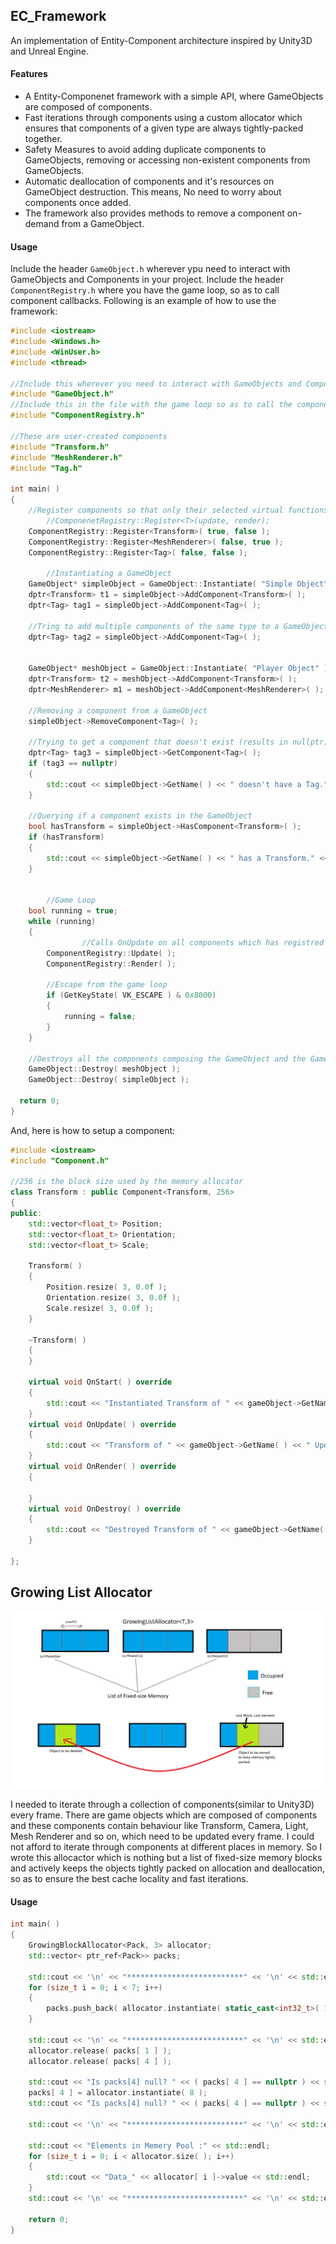 ## EC_Framework
An implementation of Entity-Component architecture inspired by Unity3D and Unreal Engine.

#### Features
* A Entity-Componenet framework with a simple API, where GameObjects are composed of components.
* Fast iterations through components using a custom allocator which ensures that components of a given type are always tightly-packed together.
* Safety Measures to avoid adding duplicate components to GameObjects, removing or accessing non-existent components from GameObjects.
* Automatic deallocation of components and it's resources on GameObject destruction. This means, No need to worry about components once added.
* The framework also provides methods to remove a component on-demand from a GameObject.

#### Usage
Include the header `GameObject.h` wherever ypu need to interact with GameObjects and Components in your project. Include the header `ComponentRegistry.h` where you have the game loop, so as to call component callbacks. Following is an example of how to use the framework:

```c++
#include <iostream>
#include <Windows.h>
#include <WinUser.h>
#include <thread>

//Include this wherever you need to interact with GameObjects and Components
#include "GameObject.h"
//Include this in the file with the game loop so as to call the component callbacks accordingly
#include "ComponentRegistry.h"

//These are user-created components 
#include "Transform.h"
#include "MeshRenderer.h"
#include "Tag.h"

int main( )
{
	//Register components so that only their selected virtual functions are called
        //ComponenetRegistry::Register<T>(update, render);
	ComponentRegistry::Register<Transform>( true, false );
	ComponentRegistry::Register<MeshRenderer>( false, true );
	ComponentRegistry::Register<Tag>( false, false );

        //Instantiating a GameObject
	GameObject* simpleObject = GameObject::Instantiate( "Simple Object" );
	dptr<Transform> t1 = simpleObject->AddComponent<Transform>( );
	dptr<Tag> tag1 = simpleObject->AddComponent<Tag>( );

	//Tring to add multiple components of the same type to a GameObject
	dptr<Tag> tag2 = simpleObject->AddComponent<Tag>( );


	GameObject* meshObject = GameObject::Instantiate( "Player Object" );
	dptr<Transform> t2 = meshObject->AddComponent<Transform>( );
	dptr<MeshRenderer> m1 = meshObject->AddComponent<MeshRenderer>( );

	//Removing a component from a GameObject
	simpleObject->RemoveComponent<Tag>( );
  
	//Trying to get a component that doesn't exist (results in nullptr)
	dptr<Tag> tag3 = simpleObject->GetComponent<Tag>( );
	if (tag3 == nullptr)
	{
		std::cout << simpleObject->GetName( ) << " doesn't have a Tag." << std::endl;
	}
  
	//Querying if a component exists in the GameObject
	bool hasTransform = simpleObject->HasComponent<Transform>( );
	if (hasTransform)
	{
		std::cout << simpleObject->GetName( ) << " has a Transform." << std::endl;
	}


        //Game Loop
	bool running = true;
	while (running)
	{
                //Calls OnUpdate on all components which has registred it's OnUpdate function
		ComponentRegistry::Update( );
		ComponentRegistry::Render( );

		//Escape from the game loop
		if (GetKeyState( VK_ESCAPE ) & 0x8000)
		{
			running = false;
		}
	}

	//Destroys all the components composing the GameObject and the GameObject itself
	GameObject::Destroy( meshObject );
	GameObject::Destroy( simpleObject );
  
  return 0;
}
```
And, here is how to setup a component:

```c++
#include <iostream>
#include "Component.h"

//256 is the block size used by the memory allocator
class Transform : public Component<Transform, 256>
{
public:
	std::vector<float_t> Position;
	std::vector<float_t> Orientation;
	std::vector<float_t> Scale;

	Transform( )
	{
		Position.resize( 3, 0.0f );
		Orientation.resize( 3, 0.0f );
		Scale.resize( 3, 0.0f );
	}

	~Transform( )
	{
	}

	virtual void OnStart( ) override
	{
		std::cout << "Instantiated Transform of " << gameObject->GetName( ) << std::endl;
	}
	virtual void OnUpdate( ) override
	{
		std::cout << "Transform of " << gameObject->GetName( ) << " Updated." << std::endl;
	}
	virtual void OnRender( ) override
	{

	}
	virtual void OnDestroy( ) override
	{
		std::cout << "Destroyed Transform of " << gameObject->GetName( ) << std::endl;
	}

};
```
## Growing List Allocator

![growinglistallocator](https://github.com/fishingGrapes/CustomAllocators/blob/master/images/growinglistallocator.png)

I needed to iterate through a collection of components(similar to Unity3D) every frame. There are game objects which are composed of components and these components contain behaviour like Transform, Camera, Light, Mesh Renderer and so on, which need to be updated every frame. I could not afford to iterate through components at different places in memory. So I wrote this allocactor which is nothing but a list of fixed-size memory blocks and actively keeps the objects tightly packed on allocation and deallocation, so as to ensure the best cache locality and fast iterations. 

#### Usage
```c++
int main( )
{
	GrowingBlockAllocator<Pack, 3> allocator;
	std::vector< ptr_ref<Pack>> packs;

	std::cout << '\n' << "**************************" << '\n' << std::endl;
	for (size_t i = 0; i < 7; i++)
	{
		packs.push_back( allocator.instantiate( static_cast<int32_t>( 1 + i ) ) );
	}

	std::cout << '\n' << "**************************" << '\n' << std::endl;
	allocator.release( packs[ 1 ] );
	allocator.release( packs[ 4 ] );

	std::cout << "Is packs[4] null? " << ( packs[ 4 ] == nullptr ) << std::endl;
	packs[ 4 ] = allocator.instantiate( 8 );
	std::cout << "Is packs[4] null? " << ( packs[ 4 ] == nullptr ) << std::endl;

	std::cout << '\n' << "**************************" << '\n' << std::endl;

	std::cout << "Elements in Memery Pool :" << std::endl;
	for (size_t i = 0; i < allocator.size( ); i++)
	{
		std::cout << "Data_" << allocator[ i ]->value << std::endl;
	}
	std::cout << '\n' << "**************************" << '\n' << std::endl;

	return 0;
}
```
